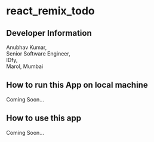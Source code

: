 # react_remix_todo

## Developer Information
Anubhav Kumar,  
Senior Software Engineer,  
IDfy,  
Marol, Mumbai  

## How to run this App on local machine
Coming Soon...  

## How to use this app
Coming Soon...  
